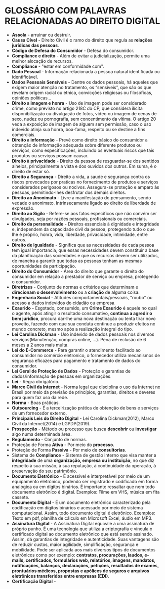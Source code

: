 # GLOSSÁRIO COM PALAVRAS RELACIONADAS AO DIREITO DIGITAL
* **Assola** - arruinar ou destruir.
* **Causa Cível** - Direito Civil é o ramo do direito que regula as **relações jurídicas das pessoas**.
* **Código de Defesa do Consumidor** - Defesa do consumidor.
* **Compliance e direito** - Além de evitar a judicialização, permite uma melhor alocação de recursos.
* **Compliance** - "estar em conformidade com".
* **Dado Pessoal** - Informação relacionada a pessoa natural identificada ou identificável.
* **Dados Pessoais Sensíveis** - Dentre os dados pessoais, há aqueles que exigem maior atenção no tratamento, os “sensíveis”, que são os que revelam origem racial ou étnica, convicções religiosas ou filosóficas, opiniões políticas...
* **Direito a imagem e honra** - Uso de imagem pode ser considerado crime, como previsto no artigo 218C do CP, que considera ilícita disponibilização ou divulgação de fotos, video ou imagem de cenas de sexo, nudez ou pornografia, sem concentimento da vítima. O artigo 20 veda a exposição de imagem de alguem sem permissão, caso o uso indevido atinja sua honra, boa-fama, respeito ou se destine a fins comerciais.
* **Direito a informação** - Prevê como direito básico do consumidor a obtenção de informação adequada sobre diferente produtos ou serviços, como especificações, incluindo os eventuais riscos que tais produtos ou serviços possam causar.
* **Direito à privacidade** - Direito da pessoa de resguardar-se dos sentidos alheios, principalmente a vista e dos ouvidos dos outros. Em suma, é o direito de estar só.
* **Direito a Segurança** - Direito a vida, a saude e segurança contra os riscos provocados por praticas no fornecimento de produtos e serviços considerados perigosos ou nocivos. Assegura-se proteção e amparo às pessoas, permitindo-lhes desfrutar dos demais direitos.
* **Direito ao Anonimato** - Livre a manifestação do pensamento, sendo vedade o anonimato. Intrinsecamente ligado ao direito de liberdade de expressão.
* **Direito ao Sigilo** - Refere-se aos fatos especificos que não convém ser divulgados, seja por razões pessoais, profissionais ou comerciais.
* **Direito da personalidade** - Direitos essenciais à dignidade e integridade e, independem da capacidade civil da pessoa, protegendo tudo o que lhe é próprio, honra, vida, liberdade, privacidade, intimidade, entre outros.
* **Direito de Igualdade** - Significa que as necessidades de cada pessoa tem igual importancia, que essas necessidades devem constituir a base da planificação das sociedades e que os recursos devem ser utilizados, de maneira a garantir que todas as pessoas tenham as mesmas oportunidades de participação.
* **Direito do Consumidor** - Área do direito que garante o direito do consumidor em relação a prestador de serviço ou empresa, protegendo o consumidor.
* **Diretrizes** - Conjunto de normas e critérios que determinam e **direcionam o desenvolvimento** ou a **criação** de alguma coisa.
* **Engenharia Social** - Atitudes comportamentais/pessoais, "roubo" ou acesso a dados indevidos do cidadão ou empresa.
* **Exaurido** - Esgotado, consumido, um **Crime Exaurido** é aquele no qual o agente, após atingir o resultado consumativo, **continua a agredir o bem jurídico**, procura dar-lhe uma nova destinação ou tenta tirar novo proveito, fazendo com que sua conduta continue a produzir efeitos no mundo concreto, mesmo após a realização integral do tipo.
* **Lei Carolina Dickman** -  Uso indevido de dados pessoais nos diversos serviços(Manutenção, compras online, ...). Pena de reclusão de 6 meses a 2 anos mais multa.
* **Lei do E-Commerce** - Para garantir o atendimento facilitado ao consumidor no comércio eletronico, o fornecedor utiliza mecanismos de segurança eficazes para pagamento e tratamento de dados do consumidor.
* **Lei Geral de Proteção de Dados** - Proteção e garantias de dados/informação de pessoas em organizações. 
* **Lei** - Regra obrigatório.
* **Marco Civil da Internet** - Norma legal que disciplina o uso da Internet no Brasil por meio da previsão de princípios, garantias, direitos e deveres para quem faz uso da rede.
* **Norma** - Boas práticas.
* **Outsourcing** - É a terceirização prática de obtenção de bens e serviços de um fornecedor externo.
* **Principais Leis do Direito Digital** - Lei Carolina Dickman(2012), Marco Civil da Internet(2014) e LGPDP(2019).
* **Prospecção** - Método ou processo que busca **descobrir** ou **investigar** algo numa determinada área.
* **Regulamento** - Conjunto de normas.
* Proteção de Forma  **Ativa** - Por meio do **processo**.
* Proteção de Forma **Passiva** - Por meio de **consultorias**.
* Sistema de **Compliance** - Sistema de gestão interno que visa manter a **integridade** de uma **organização, empresa ou instituição**, no que diz respeito à sua missão, à sua reputação, à continuidade da operação, à preservação do seu patrimônio.
* **Documento Eletrônico** - É acessível e interpretável por meio de um equipamento eletrônico, podendo ser registrado e codificado em forma analógica ou em dígitos binários. É importante ressaltar que nem todo documento eletrônico é digital. Exemplos: Filme em VHS, música em fita cassete.
* **Documento Digital** - É um documento eletrônico caracterizado pela codificação em dígitos binários e acessado por meio de sistema computacional. Assim, todo documento digital é eletrônico. Exemplos: Texto em pdf, planilha de cálculo em Microsoft Excel, áudio em MP3.
* **Assinatura Digital** - A Assinatura Digital equivale a uma assinatura de próprio punho. É uma tecnologia que utiliza a criptografia e vincula o certificado digital ao documento eletrônico que está sendo assinado. Assim, dá garantias de integridade e autenticidade. Suas vantagens são de reduzir custos, maior agilidade, simplificação, segurança e mobilidade. Pode ser aplicada aos mais diversos tipos de documentos eletrônicos como por exemplo: **contratos, procurações, laudos, e-mails, certificados, formulários web, relatórios, imagens, mandatos, notificações, balanços, declarações, petições, resultados de exames, prontuários médicos, propostas e apólices de seguros e arquivos eletrônicos transferidos entre empresas (EDI)**.
* **Certificação Digital** - 
